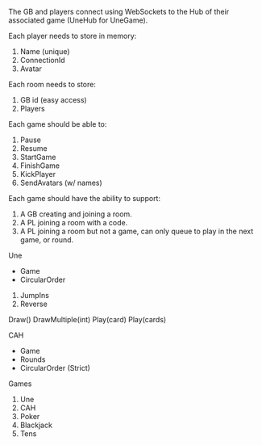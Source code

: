 

The GB and players connect using WebSockets to the Hub of their associated game (UneHub for UneGame).


Each player needs to store in memory:
1. Name (unique)
2. ConnectionId
3. Avatar


Each room needs to store:
1. GB id (easy access)
2. Players


Each game should be able to:
1. Pause
2. Resume
3. StartGame
4. FinishGame
5. KickPlayer
6. SendAvatars (w/ names)


Each game should have the ability to support:
1. A GB creating and joining a room.
2. A PL joining a room with a code.
3. A PL joining a room but not a game, can only queue to play in the next game, or round.


Une
* Game
* CircularOrder
1. JumpIns
2. Reverse

Draw()
DrawMultiple(int)
Play(card)
Play(cards)


CAH
* Game
* Rounds
* CircularOrder (Strict)









Games
1. Une
2. CAH
3. Poker
4. Blackjack
5. Tens